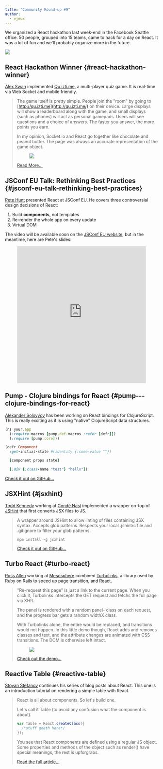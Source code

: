```yaml
---
title: "Community Round-up #9"
author:
  - vjeux
---
```


We organized a React hackathon last week-end in the Facebook Seattle office. 50 people, grouped into 15 teams, came to hack for a day on React. It was a lot of fun and we'll probably organize more in the future.

![](../images/blog/react-hackathon.jpg)


## React Hackathon Winner {#react-hackathon-winner}

[Alex Swan](http://bold-it.com/) implemented [Qu.izti.me](http://qu.izti.me/), a multi-player quiz game. It is real-time via Web Socket and mobile friendly.

> The game itself is pretty simple. People join the "room" by going to [http://qu.izti.me](http://qu.izti.me/) on their device. Large displays will show a leaderboard along with the game, and small displays (such as phones) will act as personal gamepads. Users will see questions and a choice of answers. The faster you answer, the more points you earn.
> 
> In my opinion, Socket.io and React go together like chocolate and peanut butter. The page was always an accurate representation of the game object. <figure>[![](../images/blog/quiztime.png)](http://bold-it.com/javascript/facebook-react-example/)</figure>
> 
> [Read More...](http://bold-it.com/javascript/facebook-react-example/)

## JSConf EU Talk: Rethinking Best Practices {#jsconf-eu-talk-rethinking-best-practices}

[Pete Hunt](http://www.petehunt.net/) presented React at JSConf EU. He covers three controversial design decisions of React:

1. Build **components**, not templates
2. Re-render the whole app on every update
3. Virtual DOM

The video will be available soon on the [JSConf EU website](http://2013.jsconf.eu/speakers/pete-hunt-react-rethinking-best-practices.html), but in the meantime, here are Pete's slides:

<figure><iframe src="https://www.slideshare.net/slideshow/embed_code/26589373" width="100%" height="450" frameborder="0" marginwidth="0" marginheight="0" scrolling="no" allowfullscreen></iframe></figure>


## Pump - Clojure bindings for React {#pump---clojure-bindings-for-react}

[Alexander Solovyov](http://solovyov.net/) has been working on React bindings for ClojureScript. This is really exciting as it is using "native" ClojureScript data structures.

```ruby
(ns your.app
  (:require-macros [pump.def-macros :refer [defr]])
  (:require [pump.core]))

(defr Component
  :get-initial-state #(identity {:some-value ""})

  [component props state]

  [:div {:class-name "test"} "hello"])
```

[Check it out on GitHub...](https://github.com/piranha/pump)


## JSXHint {#jsxhint}

[Todd Kennedy](http://blog.selfassembled.org/) working at [Cond&eacute; Nast](http://www.condenast.com/) implemented a wrapper on-top of [JSHint](http://www.jshint.com/) that first converts JSX files to JS.

> A wrapper around JSHint to allow linting of files containing JSX syntax. Accepts glob patterns. Respects your local .jshintrc file and .gitignore to filter your glob patterns.
> 
> ```
> npm install -g jsxhint
> ```
> 
> [Check it out on GitHub...](https://github.com/CondeNast/JSXHint)


## Turbo React {#turbo-react}

[Ross Allen](https://twitter.com/ssorallen) working at [Mesosphere](http://mesosphere.io/) combined [Turbolinks](https://github.com/rails/turbolinks/), a library used by Ruby on Rails to speed up page transition, and React.

> "Re-request this page" is just a link to the current page. When you click it, Turbolinks intercepts the GET request and fetchs the full page via XHR.
> 
> The panel is rendered with a random panel- class on each request, and the progress bar gets a random widthX class.
> 
> With Turbolinks alone, the entire  would be replaced, and transitions would not happen. In this little demo though, React adds and removes classes and text, and the attribute changes are animated with CSS transitions. The DOM is otherwise left intact. <figure>[![](../images/blog/turboreact.png)](https://turbo-react.herokuapp.com/)</figure></p> 
> 
> [Check out the demo...](https://turbo-react.herokuapp.com/)</blockquote> 
> 
> ## Reactive Table {#reactive-table}
> 
> [Stoyan Stefanov](http://www.phpied.com/) continues his series of blog posts about React. This one is an introduction tutorial on rendering a simple table with React.
> 
> > React is all about components. So let's build one.
> > 
> > Let's call it Table (to avoid any confusion what the component is about).
> > 
> > ```javascript
> > var Table = React.createClass({
> >   /*stuff goeth here*/
> > });
> > ```
> > 
> > You see that React components are defined using a regular JS object. Some properties and methods of the object such as render() have special meanings, the rest is upforgrabs.
> > 
> > [Read the full article...](http://www.phpied.com/reactive-table/)
